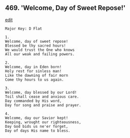 
## 469.  'Welcome, Day of Sweet Repose!'
[edit](https://docs.google.com/document/d/1a816x5kHL-ggIdcVDGTH6-gAoiv3Y7eR/edit?mode=html)



    Major Key: D Flat

    1.
    Welcome, day of sweet repose!
    Blessed be thy sacred hours!
    We would trust the One who knows
    All our weak and failing powers.

    2.
    Welcome, day in Eden born!
    Holy rest for sinless man!
    Like the dawning of fair morn
    Come thy hours to us again.

    3.
    Welcome, day blessed by our Lord!
    Toil shall cease and anxious care.
    Day commanded by His word,
    Day for song and praise and prayer.

    4.
    Welcome, day our Savior kept!
    Keeping, wrought our righteousness,
    Day God bids us ne'er forget,
    Day of days His name to bless.
